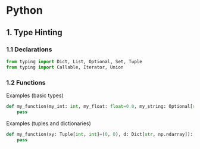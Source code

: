 # Python

## 1. Type Hinting

### 1.1 Declarations

```python
from typing import Dict, List, Optional, Set, Tuple
from typing import Callable, Iterator, Union
```

### 1.2 Functions

Examples (basic types)

```python
def my_function(my_int: int, my_float: float=0.0, my_string: Optional[str]=None, **kwargs):
    pass
```

Examples (tuples and dictionaries)

```python
def my_function(xy: Tuple[int, int]=(0, 0), d: Dict[str, np.ndarray]):
    pass
```
